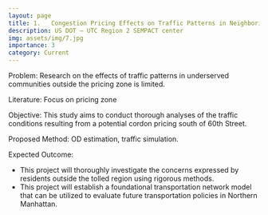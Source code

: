 ```yaml
---
layout: page
title: 1.	Congestion Pricing Effects on Traffic Patterns in Neighboring Underserved Communities
description: US DOT – UTC Region 2 SEMPACT center
img: assets/img/7.jpg
importance: 3
category: Current
---
```


Problem: Research on the effects of traffic patterns in underserved communities outside the pricing zone is limited.

Literature: Focus on pricing zone

Objective: This study aims to conduct thorough analyses of the traffic conditions resulting from a potential cordon pricing south of 60th Street.

Proposed Method: OD estimation, traffic simulation.

Expected Outcome:
* This project will thoroughly investigate the concerns expressed by residents outside the tolled region using rigorous methods.
* This project will establish a foundational transportation network model that can be utilized to evaluate future transportation policies in Northern Manhattan.

